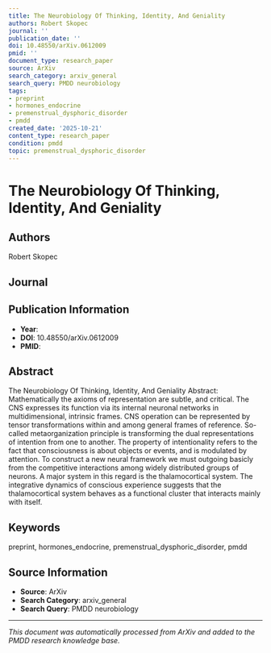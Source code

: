 ```yaml
---
title: The Neurobiology Of Thinking, Identity, And Geniality
authors: Robert Skopec
journal: ''
publication_date: ''
doi: 10.48550/arXiv.0612009
pmid: ''
document_type: research_paper
source: ArXiv
search_category: arxiv_general
search_query: PMDD neurobiology
tags:
- preprint
- hormones_endocrine
- premenstrual_dysphoric_disorder
- pmdd
created_date: '2025-10-21'
content_type: research_paper
condition: pmdd
topic: premenstrual_dysphoric_disorder
---
```


# The Neurobiology Of Thinking, Identity, And Geniality

## Authors
Robert Skopec

## Journal


## Publication Information
- **Year**: 
- **DOI**: 10.48550/arXiv.0612009
- **PMID**: 

## Abstract
The Neurobiology Of Thinking, Identity, And Geniality Abstract: Mathematically the axioms of representation are subtle, and critical. The CNS expresses its function via its internal neuronal networks in multidimensional, intrinsic frames. CNS operation can be represented by tensor transformations within and among general frames of reference. So-called metaorganization principle is transforming the dual representations of intention from one to another. The property of intentionality refers to the fact that consciousness is about objects or events, and is modulated by attention. To construct a new neural framework we must outgoing basicly from the competitive interactions among widely distributed groups of neurons. A major system in this regard is the thalamocortical system. The integrative dynamics of conscious experience suggests that the thalamocortical system behaves as a functional cluster that interacts mainly with itself.

## Keywords
preprint, hormones_endocrine, premenstrual_dysphoric_disorder, pmdd

## Source Information
- **Source**: ArXiv
- **Search Category**: arxiv_general
- **Search Query**: PMDD neurobiology

---
*This document was automatically processed from ArXiv and added to the PMDD research knowledge base.*
